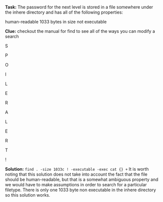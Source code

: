 **Task:** The password for the next level is stored in a file somewhere under the inhere directory and has all of the following properties:

human-readable
1033 bytes in size
not executable

**Clue:** checkout the manual for find to see all of the ways you can modify a search

S

P

O

I

L

E

R

A

L

E

R

T

!

**Solution:** `find . -size 1033c ! -executable -exec cat {} +` It is worth noting that this solution does not take into account the fact that the file should be human-readable, but that is a somewhat ambiguous property and we would have to make assumptions in order to search for a particular filetype. There is only one 1033 byte non executable in the inhere directory so this solution works.
